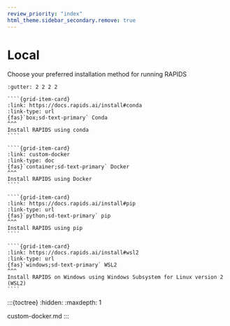 ```yaml
---
review_priority: "index"
html_theme.sidebar_secondary.remove: true
---
```


# Local

Choose your preferred installation method for running RAPIDS

`````{gridtoctree} 1 2 2 2
:gutter: 2 2 2 2

````{grid-item-card}
:link: https://docs.rapids.ai/install#conda
:link-type: url
{fas}`box;sd-text-primary` Conda
^^^
Install RAPIDS using conda
````

````{grid-item-card}
:link: custom-docker
:link-type: doc
{fas}`container;sd-text-primary` Docker
^^^
Install RAPIDS using Docker
````

````{grid-item-card}
:link: https://docs.rapids.ai/install#pip
:link-type: url
{fas}`python;sd-text-primary` pip
^^^
Install RAPIDS using pip
````

````{grid-item-card}
:link: https://docs.rapids.ai/install#wsl2
:link-type: url
{fas}`windows;sd-text-primary` WSL2
^^^
Install RAPIDS on Windows using Windows Subsystem for Linux version 2 (WSL2)
````

`````

:::{toctree}
:hidden:
:maxdepth: 1

custom-docker.md
:::
